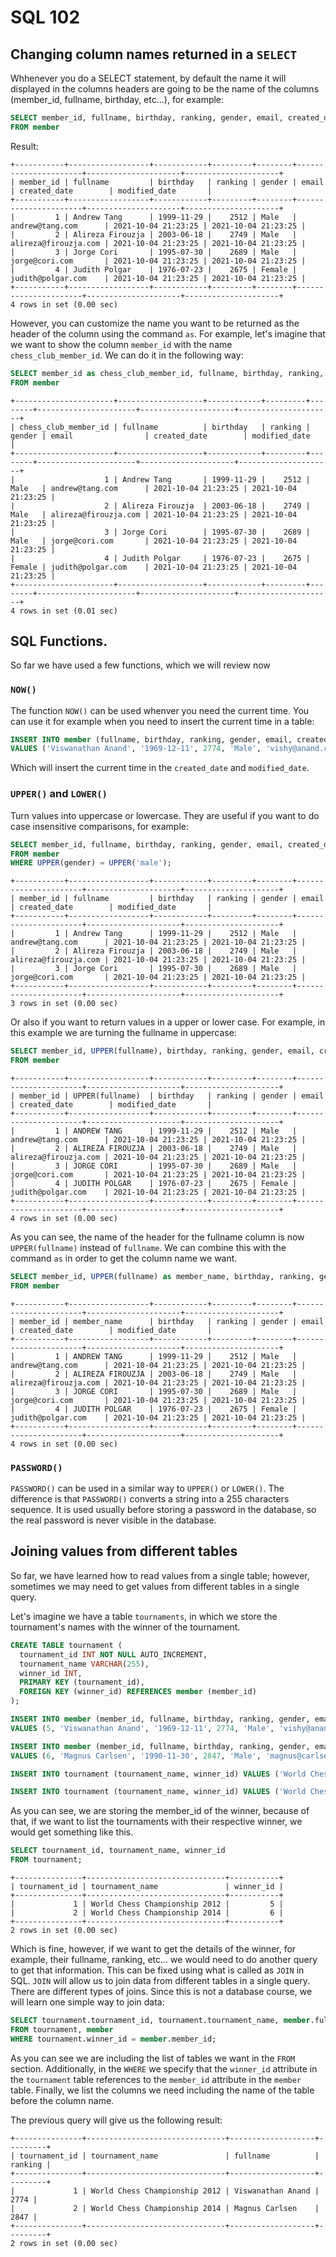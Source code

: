 # SQL 102

## Changing column names returned in a `SELECT`

Whhenever you do a SELECT statement, by default the name it will displayed in the columns headers are going to be the name of the columns (member_id, fullname, birthday, etc...), for example:

```sql
SELECT member_id, fullname, birthday, ranking, gender, email, created_date, modified_date
FROM member
```

Result:

```
+-----------+------------------+------------+---------+--------+----------------------+---------------------+---------------------+
| member_id | fullname         | birthday   | ranking | gender | email                | created_date        | modified_date       |
+-----------+------------------+------------+---------+--------+----------------------+---------------------+---------------------+
|         1 | Andrew Tang      | 1999-11-29 |    2512 | Male   | andrew@tang.com      | 2021-10-04 21:23:25 | 2021-10-04 21:23:25 |
|         2 | Alireza Firouzja | 2003-06-18 |    2749 | Male   | alireza@firouzja.com | 2021-10-04 21:23:25 | 2021-10-04 21:23:25 |
|         3 | Jorge Cori       | 1995-07-30 |    2689 | Male   | jorge@cori.com       | 2021-10-04 21:23:25 | 2021-10-04 21:23:25 |
|         4 | Judith Polgar    | 1976-07-23 |    2675 | Female | judith@polgar.com    | 2021-10-04 21:23:25 | 2021-10-04 21:23:25 |
+-----------+------------------+------------+---------+--------+----------------------+---------------------+---------------------+
4 rows in set (0.00 sec)
```

However, you can customize the name you want to be returned as the header of the column using the command `as`. For example, let's imagine that we want to show the column `member_id` with the name `chess_club_member_id`. We can do it in the following way:

```sql
SELECT member_id as chess_club_member_id, fullname, birthday, ranking, gender, email, created_date, modified_date
FROM member
```

```
+----------------------+-------------------+------------+---------+--------+----------------------+---------------------+---------------------+
| chess_club_member_id | fullname          | birthday   | ranking | gender | email                | created_date        | modified_date       |
+----------------------+-------------------+------------+---------+--------+----------------------+---------------------+---------------------+
|                    1 | Andrew Tang       | 1999-11-29 |    2512 | Male   | andrew@tang.com      | 2021-10-04 21:23:25 | 2021-10-04 21:23:25 |
|                    2 | Alireza Firouzja  | 2003-06-18 |    2749 | Male   | alireza@firouzja.com | 2021-10-04 21:23:25 | 2021-10-04 21:23:25 |
|                    3 | Jorge Cori        | 1995-07-30 |    2689 | Male   | jorge@cori.com       | 2021-10-04 21:23:25 | 2021-10-04 21:23:25 |
|                    4 | Judith Polgar     | 1976-07-23 |    2675 | Female | judith@polgar.com    | 2021-10-04 21:23:25 | 2021-10-04 21:23:25 |
+----------------------+-------------------+------------+---------+--------+----------------------+---------------------+---------------------+
4 rows in set (0.01 sec)
```

## SQL Functions.

So far we have used a few functions, which we will review now

### `NOW()`

The function `NOW()` can be used whenver you need the current time. You can use it for example when you need to insert the current time in a table:

```SQL
INSERT INTO member (fullname, birthday, ranking, gender, email, created_date, modified_date)
VALUES ('Viswanathan Anand', '1969-12-11', 2774, 'Male', 'vishy@anand.com', NOW(), NOW());
```

Which will insert the current time in the `created_date` and `modified_date`.

### `UPPER()` and `LOWER()`

Turn values into uppercase or lowercase. They are useful if you want to do case insensitive comparisons, for example:

```sql
SELECT member_id, fullname, birthday, ranking, gender, email, created_date, modified_date
FROM member
WHERE UPPER(gender) = UPPER('male');
```

```
+-----------+------------------+------------+---------+--------+----------------------+---------------------+---------------------+
| member_id | fullname         | birthday   | ranking | gender | email                | created_date        | modified_date       |
+-----------+------------------+------------+---------+--------+----------------------+---------------------+---------------------+
|         1 | Andrew Tang      | 1999-11-29 |    2512 | Male   | andrew@tang.com      | 2021-10-04 21:23:25 | 2021-10-04 21:23:25 |
|         2 | Alireza Firouzja | 2003-06-18 |    2749 | Male   | alireza@firouzja.com | 2021-10-04 21:23:25 | 2021-10-04 21:23:25 |
|         3 | Jorge Cori       | 1995-07-30 |    2689 | Male   | jorge@cori.com       | 2021-10-04 21:23:25 | 2021-10-04 21:23:25 |
+-----------+------------------+------------+---------+--------+----------------------+---------------------+---------------------+
3 rows in set (0.00 sec)
```

Or also if you want to return values in a upper or lower case. For example, in this example we are turning the fullname in uppercase:

```sql
SELECT member_id, UPPER(fullname), birthday, ranking, gender, email, created_date, modified_date
FROM member
```

```
+-----------+------------------+------------+---------+--------+----------------------+---------------------+---------------------+
| member_id | UPPER(fullname)  | birthday   | ranking | gender | email                | created_date        | modified_date       |
+-----------+------------------+------------+---------+--------+----------------------+---------------------+---------------------+
|         1 | ANDREW TANG      | 1999-11-29 |    2512 | Male   | andrew@tang.com      | 2021-10-04 21:23:25 | 2021-10-04 21:23:25 |
|         2 | ALIREZA FIROUZJA | 2003-06-18 |    2749 | Male   | alireza@firouzja.com | 2021-10-04 21:23:25 | 2021-10-04 21:23:25 |
|         3 | JORGE CORI       | 1995-07-30 |    2689 | Male   | jorge@cori.com       | 2021-10-04 21:23:25 | 2021-10-04 21:23:25 |
|         4 | JUDITH POLGAR    | 1976-07-23 |    2675 | Female | judith@polgar.com    | 2021-10-04 21:23:25 | 2021-10-04 21:23:25 |
+-----------+------------------+------------+---------+--------+----------------------+---------------------+---------------------+
4 rows in set (0.00 sec)
```

As you can see, the name of the header for the fullname column is now `UPPER(fullname)` instead of `fullname`. We can combine this with the command `as` in order to get the column name we want.

```sql
SELECT member_id, UPPER(fullname) as member_name, birthday, ranking, gender, email, created_date, modified_date
FROM member
```

```
+-----------+------------------+------------+---------+--------+----------------------+---------------------+---------------------+
| member_id | member_name      | birthday   | ranking | gender | email                | created_date        | modified_date       |
+-----------+------------------+------------+---------+--------+----------------------+---------------------+---------------------+
|         1 | ANDREW TANG      | 1999-11-29 |    2512 | Male   | andrew@tang.com      | 2021-10-04 21:23:25 | 2021-10-04 21:23:25 |
|         2 | ALIREZA FIROUZJA | 2003-06-18 |    2749 | Male   | alireza@firouzja.com | 2021-10-04 21:23:25 | 2021-10-04 21:23:25 |
|         3 | JORGE CORI       | 1995-07-30 |    2689 | Male   | jorge@cori.com       | 2021-10-04 21:23:25 | 2021-10-04 21:23:25 |
|         4 | JUDITH POLGAR    | 1976-07-23 |    2675 | Female | judith@polgar.com    | 2021-10-04 21:23:25 | 2021-10-04 21:23:25 |
+-----------+------------------+------------+---------+--------+----------------------+---------------------+---------------------+
4 rows in set (0.00 sec)
```

### `PASSWORD()`

`PASSWORD()` can be used in a similar way to `UPPER()` or `LOWER()`. The difference is that `PASSWORD()` converts a string into a 255 characters sequence. It is used usually before storing a password in the database, so the real password is never visible in the database.

## Joining values from different tables

So far, we have learned how to read values from a single table; however, sometimes we may need to get values from different tables in a single query.

Let's imagine we have a table `tournaments`, in which we store the tournament's names with the winner of the tournament.

```sql 
CREATE TABLE tournament (
  tournament_id INT NOT NULL AUTO_INCREMENT,
  tournament_name VARCHAR(255),
  winner_id INT,
  PRIMARY KEY (tournament_id),
  FOREIGN KEY (winner_id) REFERENCES member (member_id)
);

INSERT INTO member (member_id, fullname, birthday, ranking, gender, email, created_date, modified_date)
VALUES (5, 'Viswanathan Anand', '1969-12-11', 2774, 'Male', 'vishy@anand.com', NOW(), NOW());

INSERT INTO member (member_id, fullname, birthday, ranking, gender, email, created_date, modified_date)
VALUES (6, 'Magnus Carlsen', '1990-11-30', 2847, 'Male', 'magnus@carlsen.com', NOW(), NOW());

INSERT INTO tournament (tournament_name, winner_id) VALUES ('World Chess Championship 2012', 5);

INSERT INTO tournament (tournament_name, winner_id) VALUES ('World Chess Championship 2014', 6);
```

As you can see, we are storing the member_id of the winner, because of that, if we want to list the tournaments with their respective winner, we would get something like this.

```sql
SELECT tournament_id, tournament_name, winner_id
FROM tournament;
```

```
+---------------+-------------------------------+-----------+
| tournament_id | tournament_name               | winner_id |
+---------------+-------------------------------+-----------+
|             1 | World Chess Championship 2012 |         5 |
|             2 | World Chess Championship 2014 |         6 |
+---------------+-------------------------------+-----------+
2 rows in set (0.00 sec)
```

Which is fine, however, if we want to get the details of the winner, for example, their fullname, ranking, etc... we would need to do another query to get that information. This can be fixed using what is called as `JOIN` in SQL. `JOIN` will allow us to join data from different tables in a single query. There are different types of joins. Since this is not a database course, we will learn one simple way to join data:

```sql
SELECT tournament.tournament_id, tournament.tournament_name, member.fullname, member.ranking
FROM tournament, member
WHERE tournament.winner_id = member.member_id;
```

As you can see we are including the list of tables we want in the `FROM` section. Additionally, in the `WHERE` we specify that the `winner_id` attribute in the `tournament` table references to the `member_id` attribute in the `member` table. Finally, we list the columns we need including the name of the table before the column name.

The previous query will give us the following result:

```
+---------------+-------------------------------+-------------------+---------+
| tournament_id | tournament_name               | fullname          | ranking |
+---------------+-------------------------------+-------------------+---------+
|             1 | World Chess Championship 2012 | Viswanathan Anand |    2774 |
|             2 | World Chess Championship 2014 | Magnus Carlsen    |    2847 |
+---------------+-------------------------------+-------------------+---------+
2 rows in set (0.00 sec)
```